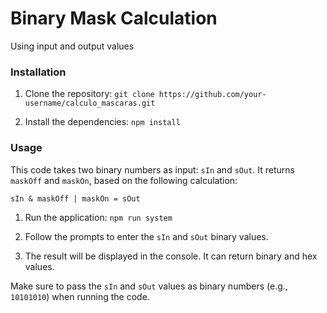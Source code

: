 # Binary Mask Calculation

Using input and output values

### Installation

1. Clone the repository: `git clone https://github.com/your-username/calculo_mascaras.git`

2. Install the dependencies: `npm install`

### Usage

This code takes two binary numbers as input: `sIn` and `sOut`. It returns `maskOff` and `maskOn`, based on the following calculation:

`sIn & maskOff | maskOn = sOut`

1. Run the application: `npm run system`

2. Follow the prompts to enter the `sIn` and `sOut` binary values.

3. The result will be displayed in the console. It can return binary and hex values.

Make sure to pass the `sIn` and `sOut` values as binary numbers (e.g., `10101010`) when running the code.
